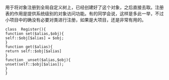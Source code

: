 

用于将对象注册到全局自定义树上，已经创建好了这个对象，之后直接去取。注册表的作用是提供系统级别的对象访问功能。有的同学会说，这样是多此一举，不过小项目中的确没有必要对类进行注册，如果是大项目，还是非常有用的。

```
class  Register(){
function set($alias,$obj){
self::$obj[$alias] = $obj;
}
function get($alias){
return self::$obj[$alias]
}
function _unset($alias,$obj){
unset(self::$obj[$alias]);
}
}
```